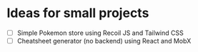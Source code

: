 # Ideas for small projects

- [ ] Simple Pokemon store using Recoil JS and Tailwind CSS
- [ ] Cheatsheet generator (no backend) using React and MobX
